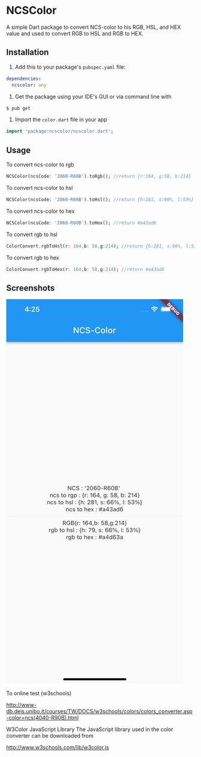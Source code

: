 NCSColor
=====
A simple Dart package to convert NCS-color to his RGB, HSL, and HEX value and used to convert RGB to HSL and RGB to HEX.

Installation
-----
1. Add this to your package's `pubspec.yaml` file:

```yaml
dependencies:
  ncscolor: any
```

1. Get the package using your IDE's GUI or via command line with

```bash
$ pub get
```

1. Import the `color.dart` file in your app

```dart
import 'package:ncscolor/ncscolor.dart';
```

Usage
-----
To convert ncs-color to rgb

```dart
NCSColor(ncsCode: '2060-R60B').toRgb(); //return {r:164, g:58, b:214}
```
To convert ncs-color to hsl

```dart
NCSColor(ncsCode: '2060-R60B').toHsl(); //return {h:281, s:66%, l:53%}
```

To convert ncs-color to hex

```dart
NCSColor(ncsCode: '2060-R60B').toHex(); //return #a43ad6
```

To convert rgb to hsl

```dart
ColorConvert.rgbToHsl(r: 164,b: 58,g:214); //return {h:281, s:66%, l:53%}
```
To convert rgb to hex

```dart
ColorConvert.rgbToHex(r: 164,b: 58,g:214); //return #a43ad6
```

## Screenshots
![](images/SimulatorScreenShot.png)

To online test (w3schools)

http://www-db.deis.unibo.it/courses/TW/DOCS/w3schools/colors/colors_converter.asp-color=ncs(4040-R90B).html

W3Color JavaScript Library
The JavaScript library used in the color converter can be downloaded from

http://www.w3schools.com/lib/w3color.js